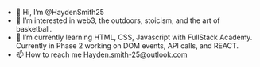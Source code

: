 - 👋 Hi, I’m @HaydenSmith25
- 👀 I’m interested in web3, the outdoors, stoicism, and the art of basketball.
- 🌱 I’m currently learning HTML, CSS, Javascript with FullStack Academy. Currently in Phase 2 working on DOM events, API calls, and REACT.
- 📫 How to reach me Hayden.smith-25@outlook.com

<!---
HaydenSmith25/HaydenSmith25 is a ✨ special ✨ repository because its `README.md` (this file) appears on your GitHub profile.
You can click the Preview link to take a look at your changes.
--->
